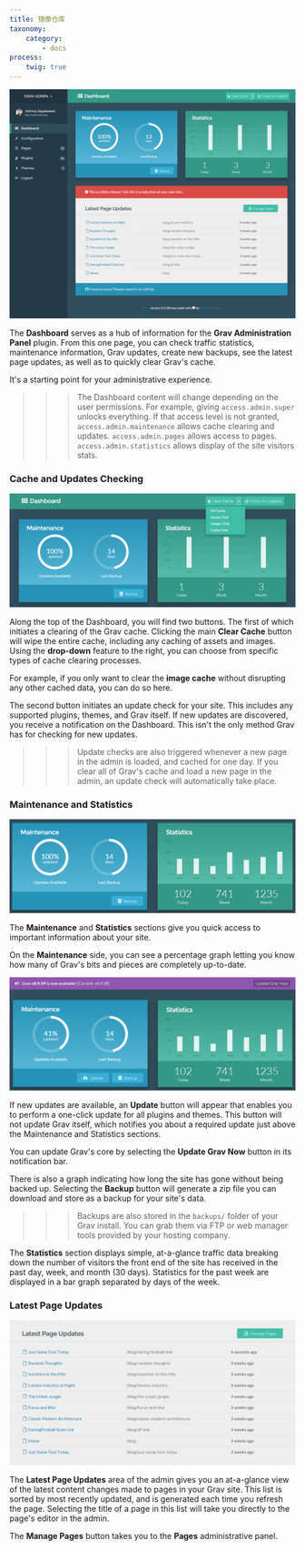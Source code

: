 ```yaml
---
title: 镜像仓库
taxonomy:
    category:
        - docs
process:
    twig: true
---
```


![Grav Admin Dashboard](grav_dashboard.png)

The **Dashboard** serves as a hub of information for the **Grav Administration Panel** plugin. From this one page, you can check traffic statistics, maintenance information, Grav updates, create new backups, see the latest page updates, as well as to quickly clear Grav's cache.

It's a starting point for your administrative experience.

>>> The Dashboard content will change depending on the user permissions. For example, giving `access.admin.super` unlocks everything. If that access level is not granted, `access.admin.maintenance` allows cache clearing and updates. `access.admin.pages` allows access to pages. `access.admin.statistics` allows display of the site visitors stats.


### Cache and Updates Checking

![Grav Admin Dashboard](grav_dashboard_cache.png)

Along the top of the Dashboard, you will find two buttons. The first of which initiates a clearing of the Grav cache. Clicking the main **Clear Cache** button will wipe the entire cache, including any caching of assets and images. Using the **drop-down** feature to the right, you can choose from specific types of cache clearing processes.

For example, if you only want to clear the **image cache** without disrupting any other cached data, you can do so here.

The second button initiates an update check for your site. This includes any supported plugins, themes, and Grav itself. If new updates are discovered, you receive a notification on the Dashboard. This isn't the only method Grav has for checking for new updates.

>>> Update checks are also triggered whenever a new page in the admin is loaded, and cached for one day. If you clear all of Grav's cache and load a new page in the admin, an update check will automatically take place.

### Maintenance and Statistics

![Grav Admin Dashboard](grav_dashboard_maintenance.png)

The **Maintenance** and **Statistics** sections give you quick access to important information about your site.

On the **Maintenance** side, you can see a percentage graph letting you know how many of Grav's bits and pieces are completely up-to-date.

![Grav Admin Dashboard](grav_dashboard_maintenance_2.png)

If new updates are available, an <i class="fa fa-cloud-download"></i> **Update** button will appear that enables you to perform a one-click update for all plugins and themes. This button will not update Grav itself, which notifies you about a required update just above the Maintenance and Statistics sections.

You can update Grav's core by selecting the **Update Grav Now** button in its notification bar.

There is also a graph indicating how long the site has gone without being backed up. Selecting the <i class="fa fa-database"></i> **Backup** button will generate a zip file you can download and store as a backup for your site's data.

>>> Backups are also stored in the `backups/` folder of your Grav install.  You can grab them via FTP or web manager tools provided by your hosting company.

The **Statistics** section displays simple, at-a-glance traffic data breaking down the number of visitors the front end of the site has received in the past day, week, and month (30 days). Statistics for the past week are displayed in a bar graph separated by days of the week.

### Latest Page Updates

![Grav Admin Dashboard](grav_dashboard_latest.png)

The **Latest Page Updates** area of the admin gives you an at-a-glance view of the latest content changes made to pages in your Grav site. This list is sorted by most recently updated, and is generated each time you refresh the page. Selecting the title of a page in this list will take you directly to the page's editor in the admin.

The **Manage Pages** button takes you to the **Pages** administrative panel.
